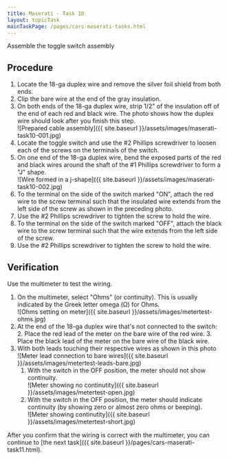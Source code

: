 ```yaml
---
title: Maserati - Task 10
layout: topicTask
mainTaskPage: /pages/cars-maserati-tasks.html
---
```


Assemble the toggle switch assembly

## Procedure

1. Locate the 18-ga duplex wire and remove the silver foil shield from both ends.
2. Clip the bare wire at the end of the gray insulation.
3. On both ends of the 18-ga duplex wire, strip 1/2" of the insulation off of the end of each red and black wire. The photo shows how the duplex wire should look after you finish this step.<br>![Prepared cable assembly]({{ site.baseurl }}/assets/images/maserati-task10-001.jpg)
4. Locate the toggle switch and use the #2 Phillips screwdriver to loosen each of the screws on the terminals of the switch.
5. On one end of the 18-ga duplex wire, bend the exposed parts of the red and black wires around the shaft of the #1 Phillips screwdriver to form a "J" shape.<br>![Wire formed in a j-shape]({{ site.baseurl }}/assets/images/maserati-task10-002.jpg)
6. To the terminal on the side of the switch marked "ON", attach the red wire to the screw terminal such that the insulated wire extends from the left side of the screw as shown in the preceding photo.
7. Use the #2 Phillips screwdriver to tighten the screw to hold the wire.
6. To the terminal on the side of the switch marked "OFF", attach the black wire to the screw terminal such that the wire extends from the left side of the screw.
7. Use the #2 Phillips screwdriver to tighten the screw to hold the wire.

## Verification

Use the multimeter to test the wiring.

1. On the multimeter, select "Ohms" (or continuity). This is usually indicated by the Greek letter omega (&#937;) for Ohms.<br>![Ohms setting on meter]({{ site.baseurl }}/assets/images/metertest-ohms.jpg)
2. At the end of the 18-ga duplex wire that's not connected to the switch: 
	2. Place the red lead of the meter on the bare wire of the red wire.
	3. Place the black lead of the meter on the bare wire of the black wire.
4. With both leads touching their respective wires as shown in this photo <br>![Meter lead connection to bare wires]({{ site.baseurl }}/assets/images/metertest-leads-bare.jpg)
	1. With the switch in the OFF position, the meter should not show continuity.<br>![Meter showing no continutity]({{ site.baseurl }}/assets/images/metertest-open.jpg)
	2. With the switch in the OFF position, the meter should indicate continuity (by showing zero or almost zero ohms or beeping).<br>![Meter showing continutity]({{ site.baseurl }}/assets/images/metertest-short.jpg)

After you confirm that the wiring is correct with the multimeter, you can continue to [the next task]({{ site.baseurl }}/pages/cars-maserati-task11.html).
